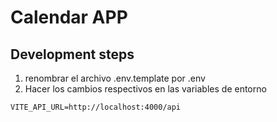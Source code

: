 # Calendar APP

## Development steps

1. renombrar el archivo .env.template por .env
2. Hacer los cambios respectivos en las variables de entorno

```
VITE_API_URL=http://localhost:4000/api

```
